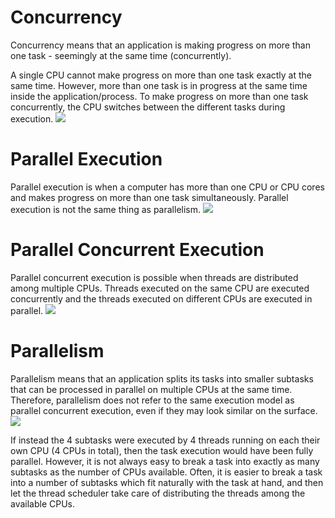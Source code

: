 # Concurrency
Concurrency means that an application is making progress on more than one task - seemingly at the same time (concurrently).

A single CPU cannot make progress on more than one task exactly at the same time. However, more than one task is in progress at the same time inside the application/process. To make progress on more than one task concurrently, the CPU switches between the different tasks during execution.
![](https://jenkov.com/images/java-concurrency/concurrency-vs-parallelism-1.png)

# Parallel Execution
Parallel execution is when a computer has more than one CPU or CPU cores and makes progress on more than one task simultaneously. Parallel execution is not the same thing as parallelism.
![](https://jenkov.com/images/java-concurrency/concurrency-vs-parallelism-2.png)

# Parallel Concurrent Execution
Parallel concurrent execution is possible when threads are distributed among multiple CPUs. Threads executed on the same CPU are executed concurrently and the threads executed on different CPUs are executed in parallel. 
![](https://jenkov.com/images/java-concurrency/concurrency-vs-parallelism-3.png)

# Parallelism
Parallelism means that an application splits its tasks into smaller subtasks that can be processed in parallel on multiple CPUs at the same time. Therefore, parallelism does not refer to the same execution model as parallel concurrent execution, even if they may look similar on the surface.
![](https://jenkov.com/images/java-concurrency/concurrency-vs-parallelism-4.png)

If instead the 4 subtasks were executed by 4 threads running on each their own CPU (4 CPUs in total), then the task execution would have been fully parallel. However, it is not always easy to break a task into exactly as many subtasks as the number of CPUs available. Often, it is easier to break a task into a number of subtasks which fit naturally with the task at hand, and then let the thread scheduler take care of distributing the threads among the available CPUs.